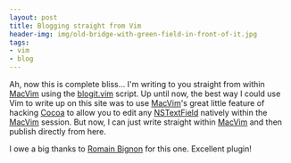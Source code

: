 ```yaml
---
layout: post
title: Blogging straight from Vim
header-img: img/old-bridge-with-green-field-in-front-of-it.jpg
tags:
- vim
- blog
---
```

Ah, now this is complete bliss... I'm writing to you straight from within [MacVim](http://code.google.com/p/macvim/) using the [blogit.vim](http://www.vim.org/scripts/script.php?script_id=2582) script. Up until now, the best way I could use Vim to write up on this site was to use [MacVim](http://code.google.com/p/macvim/)'s great little feature of hacking [Cocoa](http://en.wikipedia.org/wiki/Cocoa_(API)) to allow you to edit any [NSTextField](http://developer.apple.com/documentation/Cocoa/Reference/ApplicationKit/Classes/NSTextField_Class/Reference/Reference.html) natively within the [MacVim](http://code.google.com/p/macvim/) session. But now, I can just write straight within [MacVim](http://code.google.com/p/macvim/) and then publish directly from here.

I owe a big thanks to [Romain Bignon](http://romain.peerfuse.org/) for this one. Excellent plugin!
